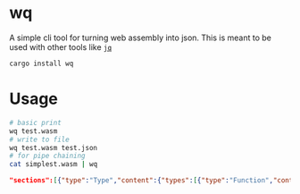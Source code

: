 # wq

A simple cli tool for turning web assembly into json. This is meant to be used with other tools like [`jq`](https://stedolan.github.io/jq/)

```
cargo install wq
```
# Usage

```bash
# basic print
wq test.wasm 
# write to file
wq test.wasm test.json 
# for pipe chaining
cat simplest.wasm | wq 
```
```json
"sections":[{"type":"Type","content":{"types":[{"type":"Function","content":{"inputs":[],"outputs":["I32"]}}]}},{"type":"Function","content":{"function_types":[0]}},{"type":"Memory","content":{"memories":[{"min_pages":2,"max_pages":10}]}},{"type":"Export","content":{"exports":[{"type":"Function","content":{"name":"main","index":0}},{"type":"Memory","content":{"name":"memory","index":0}}]}},{"type":"Code","content":{"code_blocks":[{"locals":[],"code_expression":[{"op":"I32Const","params":42}]}]}}]}
```